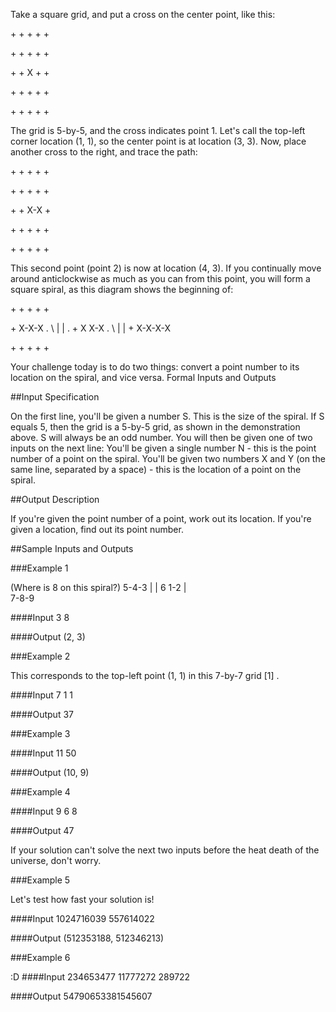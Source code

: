 Take a square grid, and put a cross on the center point, like this:

\+ + + + +

\+ + + + +

\+ + X + +

\+ + + + +

\+ + + + +
  

The grid is 5-by-5, and the cross indicates point 1. Let's call the top-left corner location (1, 1), so the center point is at location (3, 3). Now, place another cross to the right, and trace the path:

\+ + + + +

\+ + + + +

\+ + X-X +

\+ + + + +

\+ + + + +

This second point (point 2) is now at location (4, 3). If you continually move around anticlockwise as much as you can from this point, you will form a square spiral, as this diagram shows the beginning of:

\+ + + + +

\+ X-X-X .
\  |   | .
\+ X X-X .
\  |     |
\+ X-X-X-X

\+ + + + +

Your challenge today is to do two things: convert a point number to its location on the spiral, and vice versa.
Formal Inputs and Outputs

##Input Specification

On the first line, you'll be given a number S. This is the size of the spiral. If S equals 5, then the grid is a 5-by-5 grid, as shown in the demonstration above. S will always be an odd number.
You will then be given one of two inputs on the next line:
You'll be given a single number N - this is the point number of a point on the spiral.
You'll be given two numbers X and Y (on the same line, separated by a space) - this is the location of a point on the spiral.

##Output Description

If you're given the point number of a point, work out its location. If you're given a location, find out its point number.

##Sample Inputs and Outputs

###Example 1

(Where is 8 on this spiral?)
5-4-3
|   |
6 1-2
|    
7-8-9

####Input
3
8

####Output
(2, 3)

###Example 2

This corresponds to the top-left point (1, 1) in this 7-by-7 grid [1] .

####Input
7
1 1

####Output
37

###Example 3

####Input
11
50

####Output
(10, 9)

###Example 4

####Input
9
6 8

####Output
47

If your solution can't solve the next two inputs before the heat death of the universe, don't worry.

###Example 5

Let's test how fast your solution is!

####Input
1024716039
557614022

####Output
(512353188, 512346213)

###Example 6

:D
####Input
234653477
11777272 289722

####Output
54790653381545607
